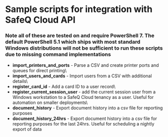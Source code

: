 # Sample scripts for integration with SafeQ Cloud API

### Note all of these are tested on and require PowerShell 7.  The default PowerShell 5.1 which ships with most standard Windows distributions will not be sufficient to run these scripts due to missing command implementations

- **import_printers_and_ports** - Parse a CSV and create printer ports and queues for direct printing\\
- **import_users_and_cards** - Import users from a CSV with additional details\\
- **register_card_id** - Add a card ID to a user record\\
- **register_current_session_user** - add the current session user from a Windows workstation to a SafeQ Cloud tenancy as a user.  Useful for automation on smaller deployments\\
- **document_history** - Export document history into a csv file for reporting purposes
- **document_history_24hrs** - Export document history into a csv file for reporting purposes for the last 24hrs.  Useful for scheduling a nightly export of data

